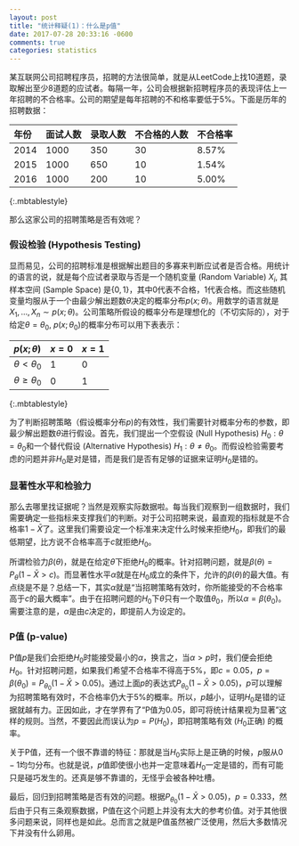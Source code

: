 ```yaml
---
layout: post
title: "统计释疑(1)：什么是p值"
date: 2017-07-28 20:33:16 -0600
comments: true
categories: statistics 
---
```


某互联网公司招聘程序员，招聘的方法很简单，就是从LeetCode上找$10$道题，录取解出至少$8$道题的应试者。每隔一年，公司会根据新招聘程序员的表现评估上一年招聘的不合格率。公司的期望是每年招聘的不和格率要低于$5\%$。下面是历年的招聘数据：

|年份|面试人数|录取人数|不合格的人数|不合格率|
|:---|:-------|:-------|:----------|:-------|
|2014|1000|350|30|8.57%|
|2015|1000|650|10|1.54%|
|2016|1000|200|10|5.00%|
{:.mbtablestyle}

那么这家公司的招聘策略是否有效呢？

<!--more-->

### 假设检验 (Hypothesis Testing)

显而易见，公司的招聘标准是根据解出题目的多寡来判断应试者是否合格。用统计的语言的说，就是每个应试者录取与否是一个随机变量 (Random Variable) $X_i$, 其样本空间 (Sample Space) 是$\{0, 1\}$，其中$0$代表不合格，$1$代表合格。而这些随机变量均服从于一个由最少解出题数$\theta$决定的概率分布$p(x;\theta)$。用数学的语言就是$X_1,\dots,X_n \sim p(x;\theta)$。公司策略所假设的概率分布是理想化的（不切实际的），对于给定$\theta=\theta_0$, $p(x;\theta_0)$的概率分布可以用下表表示：

|$p(x;\theta)$|$x=0$|$x=1$|
|:--|:----|:----|
|$\theta<\theta_0$|1|0|
|$\theta\ge\theta_0$|0|1|
{:.mbtablestyle}

为了判断招聘策略（假设概率分布$p$)的有效性，我们需要针对概率分布的参数，即最少解出题数$\theta$进行假设。首先，我们提出一个空假设 (Null Hypothesis) $H_0: \theta=\theta_0$和一个替代假设 (Alternative Hypothesis) $H_1: \theta \ne \theta_0$。而假设检验需要考虑的问题并非$H_0$是对是错，而是我们是否有足够的证据来证明$H_0$是错的。

### 显著性水平和检验力

那么去哪里找证据呢？当然是观察实际数据啦。每当我们观察到一组数据时，我们需要确定一些指标来支撑我们的判断。对于公司招聘来说，最直观的指标就是不合格率$1-\bar X$了。这里我们需要设定一个标准来决定什么时候来拒绝$H_0$，即我们的最低期望，比方说不合格率高于$c$就拒绝$H_0$。

所谓检验力$\beta(\theta)$，就是在给定$\theta$下拒绝$H_0$的概率。针对招聘问题，就是$\beta(\theta)=P_\theta(1-\bar X >c)$。而显著性水平$\alpha$就是在$H_0$成立的条件下，允许的$\beta(\theta)$的最大值。有点绕是不是？总结一下，其实$\alpha$就是“当招聘策略有效时，你所能接受的不合格率高于$c$的最大概率”。由于在招聘问题的$H_0$下$\theta$只有一个取值$\theta_0$，所以$\alpha=\beta(\theta_0)$。需要注意的是，$\alpha$是由$c$决定的，即提前人为设定的。

### P值 (p-value)

P值$p$是我们会拒绝$H_0$时能接受最小的$\alpha$，换言之，当$\alpha > p$时，我们便会拒绝$H_0$。针对招聘问题，如果我们希望不合格率不得高于$5\%$，即$c=0.05$，$p=\beta(\theta_0)=P_{\theta_0}(1-\bar X > 0.05)$。通过上面$p$的表达式$P_{\theta_0}(1-\bar X > 0.05)$，$p$可以理解为招聘策略有效时，不合格率仍大于$5\%$的概率。所以，$p$越小，证明$H_0$是错的证据就越有力。正因如此，才在学界有了“P值为$0.05$，即可将统计结果视为显著”这样的规则。当然，不要因此而误认为$p=P(H_0)$，即招聘策略有效 ($H_0$正确) 的概率。

关于P值，还有一个很不靠谱的特征：那就是当$H_0$实际上是正确的时候，$p$服从$0-1$均匀分布。也就是说，$p$值即使很小也并一定意味着$H_0$一定是错的，而有可能只是碰巧发生的。还真是够不靠谱的，无怪乎会被各种吐槽。

最后，回归到招聘策略是否有效的问题。根据$P_{\theta_0}(1-\bar X > 0.05)$，$p=0.333$，然后由于只有三条观察数据，P值在这个问题上并没有太大的参考价值。对于其他很多问题来说，同样也是如此。总而言之就是P值虽然被广泛使用，然后大多数情况下并没有什么卵用。
